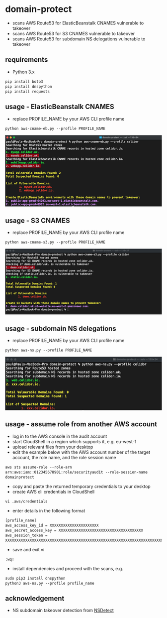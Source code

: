 # domain-protect

* scans AWS Route53 for ElasticBeanstalk CNAMES vulnerable to takeover
* scans AWS Route53 for S3 CNAMES vulnerable to takeover  
* scans AWS Route53 for subdomain NS delegations vulnerable to takeover

## requirements
* Python 3.x
```
pip install boto3
pip install dnspython
pip install requests
```

## usage - ElasticBeanstalk CNAMES
* replace PROFILE_NAME by your AWS CLI profile name
```
python aws-cname-eb.py --profile PROFILE_NAME
```

![Alt text](vulnerable-eb-cnames.png?raw=true "Detect vulnerable ElasticBeanstalk CNAMEs")

## usage - S3 CNAMES
* replace PROFILE_NAME by your AWS CLI profile name
```
python aws-cname-s3.py --profile PROFILE_NAME
```

![Alt text](vulnerable-s3-cnames.png?raw=true "Detect vulnerable S3 CNAMEs")

## usage - subdomain NS delegations
* replace PROFILE_NAME by your AWS CLI profile name
```
python aws-ns.py --profile PROFILE_NAME
```

![Alt text](vulnerable-ns.png?raw=true "Detect vulnerable subdomains")

## usage - assume role from another AWS account
* log in to the AWS console in the audit account
* start CloudShell in a region which supports it, e.g. eu-west-1
* upload relevant files from your desktop  
* edit the example below with the AWS account number of the target account, the role name, and the role session name
```
aws sts assume-role --role-arn arn:aws:iam::012345678901:role/securityaudit --role-session-name domainprotect
```
* copy and paste the returned temporary credentials to your desktop
* create AWS cli credentials in CloudShell
```
vi .aws/credentials
```
* enter details in the following format
```
[profile_name]
aws_access_key_id = XXXXXXXXXXXXXXXXXXXXXX
aws_secret_access_key = XXXXXXXXXXXXXXXXXXXXXXXXXXXXXXXXXXXXXX
aws_session_token = XXXXXXXXXXXXXXXXXXXXXXXXXXXXXXXXXXXXXXXXXXXXXXXXXXXXXXXXXXXXXXXXXXXXXXXXXXXX
```
* save and exit vi
```
:wq!
```
* install dependencies and proceed with the scans, e.g. 
```
sudo pip3 install dnspython
python3 aws-ns.py --profile profile_name
```

## acknowledgement
* NS subdomain takeover detection from [NSDetect](https://github.com/shivsahni/NSDetect)